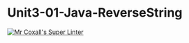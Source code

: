 # Unit3-01-Java-ReverseString

[![Mr Coxall's Super Linter](https://github.com/ICS4U-Programming-Kent-Gatera/Unit3-01-Java-ReverseString/workflows/Mr%20Coxall's%20Super%20Linter/badge.svg)](https://github.com/ICS4U-Programming-Kent-Gatera/Unit3-01-Java-ReverseString/actions/)